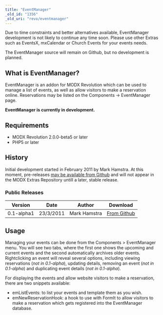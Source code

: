 ```yaml
---
title: "EventManager"
_old_id: "1356"
_old_uri: "revo/eventmanager"
---
```


Due to time constraints and better alternatives available, EventManager development is not likely to continue any time soon. Please use other Extras such as EventsX, mxCalendar or Church Events for your events needs.

The EventManager source will remain on Github, but no development is planned.

## What is EventManager?

EventManager is an addon for MODX Revolution which can be used to manage a list of events, as well as allow visitors to make a reservation online. Reservations may be listed on the Components -> EventManager page.

**EventManager is currently in development.**

## Requirements

- MODX Revolution 2.0.0-beta5 or later
- PHP5 or later

## History

Initial development started in February 2011 by Mark Hamstra. At this moment, pre-releases [may be available from Github](https://github.com/Mark-H/EventManager/downloads) and will not appear in the MODX Extras Repository untill a later, stable release.

### Public Releases

| Version    | Date      | Author       | Download                                                                                              |
| ---------- | --------- | ------------ | ----------------------------------------------------------------------------------------------------- |
| 0.1-alpha1 | 23/3/2011 | Mark Hamstra | [From Github](https://github.com/downloads/Mark-H/EventManager/eventmanager-0.1-alpha1.transport.zip) |

## Usage

Managing your events can be done from the Components > EventManager menu. You will see two tabs, where the first one shows the upcoming and current events and the second automatically archives older events. Rightclicking an event will reveal several options, including viewing reservations (_not in 0.1-alpha_), updating details, removing an event (_not in 0.1-alpha_) and duplicating event details (_not in 0.1-alpha_).

For displaying the events and allow website visitors to make a reservation, there are two snippets available:

- emListEvents: to list your events and template them as you wish.
- emNewReservationHook: a hook to use with FormIt to allow visitors to make a reservation which gets registered into the EventManager database.
